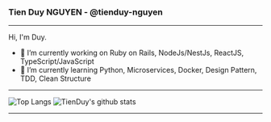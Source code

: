 ### Tien Duy NGUYEN - @tienduy-nguyen
---

Hi, I'm Duy.

- 🔭 I’m currently working on Ruby on Rails, NodeJs/NestJs, ReactJS, TypeScript/JavaScript
- 🌱 I’m currently learning Python, Microservices, Docker, Design Pattern, TDD, Clean Structure

---
![Top Langs](https://github-readme-stats.vercel.app/api/top-langs/?username=tienduy-nguyen&theme=dracula&count_private=true&langs_count=12&hide=html,css,scss,TSQL,VBA)
![TienDuy's github stats](https://github-readme-stats.vercel.app/api?username=tienduy-nguyen&show_icons=true&count_private=true&line_height=40&theme=dracula)

---
<!--
**tienduy-nguyen/tienduy-nguyen** is a ✨ _special_ ✨ repository because its `README.md` (this file) appears on your GitHub profile.
[![Top Langs](https://github-readme-stats.vercel.app/api/top-langs/?username=tienduy-nguyen&theme=dracula)](https://github.com/tienduy-nguyen/tienduy-nguyen)
![Top Langs](https://github-readme-stats.vercel.app/api/top-langs/?username=tienduy-nguyen&theme=dracula&count_private=true)

![Top Langs](https://github-readme-stats.vercel.app/api/top-langs/?username=tienduy-nguyen&theme=dracula&count_private=true&langs_count=12&hide=html,css,scss,TSQL,VBA)

Here are some ideas to get you started:

- 🔭 I’m currently working on ...
- 🌱 I’m currently learning ...
- 👯 I’m looking to collaborate on ...
- 🤔 I’m looking for help with ...
- 💬 Ask me about ...
- 📫 How to reach me: ...
- 😄 Pronouns: ...
- ⚡ Fun fact: ...
-->
